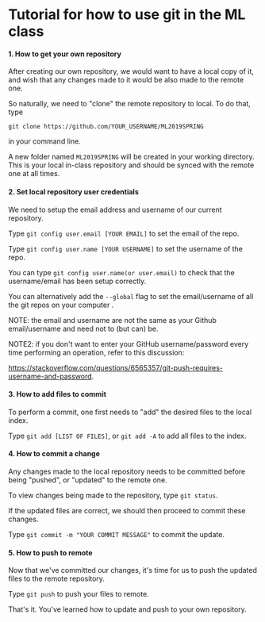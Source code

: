 # Tutorial for how to use git in the ML class



#### 1. How to get your own repository

After creating our own repository, we would want to have a local copy of it, and wish that any changes made to it would be also made to the remote one. 

So naturally, we need to "clone" the remote repository to local. To do that, type

`git clone https://github.com/YOUR_USERNAME/ML2019SPRING`

in your command line. 

A new folder named `ML2019SPRING` will be created in your working directory. This is your local in-class repository and should be synced with the remote one at all times. 

#### 2. Set local repository user credentials

We need to setup the email address and username of our current repository.

Type `git config user.email [YOUR EMAIL]` to set the email of the repo. 

Type `git config user.name [YOUR USERNAME]` to set the username of the repo.

You can type `git config user.name(or user.email)` to check that the username/email has been setup correctly.

You can alternatively add the `--global` flag to set the email/username of all the git repos on your computer .

NOTE: the email and username are not the same as your Github email/username and need not to (but can) be.

NOTE2: if you don't want to enter your GitHub username/password every time performing an operation, refer to this discussion:

https://stackoverflow.com/questions/6565357/git-push-requires-username-and-password. 

#### 3. How to add files to commit

To perform a commit, one first needs to "add" the desired files to the local index.

Type `git add [LIST OF FILES]`, or `git add -A` to add all files to the index.

#### 4. How to commit a change

Any changes made to the local repository needs to be committed before being "pushed", or "updated" to the remote one.

To view changes being made to the repository, type `git status`.

If the updated files are correct, we should then proceed to commit these changes.

Type `git commit -m "YOUR COMMIT MESSAGE"` to commit the update. 

#### 5. How to push to remote

Now that we've committed our changes, it's time for us to push the updated files to the remote repository.

Type `git push` to push your files to remote. 



That's it. You've learned how to update and push to your own repository.

